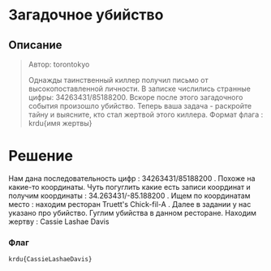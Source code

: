 # Загадочное убийство

## Описание

>Автор: torontokyo
>
>Однажды таинственный киллер получил письмо от высокопоставленной личности. В записке числились странные цифры: 34263431/85188200. Вскоре после этого загадочного события произошло убийство. Теперь ваша задача - раскройте тайну и выясните, кто стал жертвой этого киллера. Формат флага : krdu{имя жертвы}

# Решение

Нам дана последовательность цифр : 34263431/85188200 . Похоже на какие-то координаты. Чуть погуглить какие есть записи координат и получим координаты : 34.263431/-85.188200 .
Ищем по координатам место : находим ресторан Truett's Chick-fil-A .
Далее в задании у нас указано про убийство. Гуглим убийства в данном ресторане. Находим жертву : Cassie Lashae Davis

### Флаг


```
krdu{CassieLashaeDavis}
```
